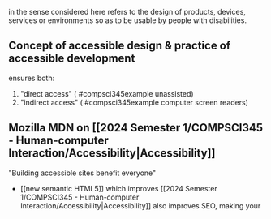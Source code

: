 in the sense considered here refers to the design of products, devices, services or environments so as to be usable by people with disabilities. 
## Concept of accessible design & practice of accessible development 
ensures both:
1. "direct access" ( #compsci345example unassisted)
2. "indirect access" ( #compsci345example computer screen readers)
## Mozilla MDN on [[2024 Semester 1/COMPSCI345 - Human-computer Interaction/Accessibility|Accessibility]]
"Building accessible sites benefit everyone"
- [[new semantic HTML5]] which improves [[2024 Semester 1/COMPSCI345 - Human-computer Interaction/Accessibility|Accessibility]] also improves SEO, making your 